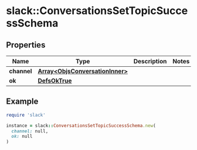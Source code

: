 # slack::ConversationsSetTopicSuccessSchema

## Properties

| Name | Type | Description | Notes |
| ---- | ---- | ----------- | ----- |
| **channel** | [**Array&lt;ObjsConversationInner&gt;**](ObjsConversationInner.md) |  |  |
| **ok** | [**DefsOkTrue**](DefsOkTrue.md) |  |  |

## Example

```ruby
require 'slack'

instance = slack::ConversationsSetTopicSuccessSchema.new(
  channel: null,
  ok: null
)
```

